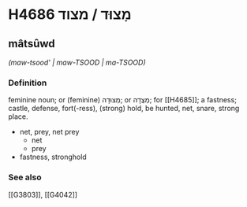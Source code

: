# H4686 מָצוּד / מצוד

## mâtsûwd

_(maw-tsood' | maw-TSOOD | ma-TSOOD)_

### Definition

feminine noun; or (feminine) מְצוּדָה; or מְצֻדָה; for [[H4685]]; a fastness; castle, defense, fort(-ress), (strong) hold, be hunted, net, snare, strong place.

- net, prey, net prey
    - net
    - prey
- fastness, stronghold
### See also

[[G3803]], [[G4042]]

